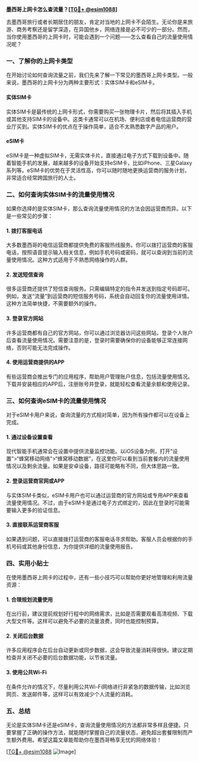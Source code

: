 **墨西哥上网卡怎么查流量？[[TG💪+ @esim1088](https://t.me/s/esim1088)]**

去墨西哥旅行或者长期居住的朋友，肯定对当地的上网卡不会陌生。无论你是来旅游、商务考察还是留学深造，在异国他乡，网络连接是必不可少的一部分。然而，当你使用墨西哥的上网卡时，可能会遇到一个问题——怎么查看自己的流量使用情况呢？

### **一、了解你的上网卡类型**

在开始讨论如何查询流量之前，我们先来了解一下常见的墨西哥上网卡类型。一般来说，墨西哥的上网卡分为两种主要形式：实体SIM卡和eSIM卡。

#### 实体SIM卡

实体SIM卡是最传统的上网卡形式，你需要购买一张物理卡片，然后将其插入手机或其他支持SIM卡的设备中。这类卡通常可以在机场、便利店或者电信运营商的营业厅买到。实体SIM卡的优点在于操作简单，适合不太熟悉数字产品的用户。

#### eSIM卡

eSIM卡是一种虚拟SIM卡，无需实体卡片，直接通过电子方式下载到设备中。随着智能手机的发展，越来越多的设备开始支持eSIM卡，比如iPhone、三星Galaxy系列等。eSIM卡的优势在于灵活性高，你可以随时随地更换运营商的服务计划，非常适合经常跨国旅行的人士。

### **二、如何查询实体SIM卡的流量使用情况**

如果你选择的是实体SIM卡，那么查询流量使用情况的方法会因运营商而异。以下是一些常见的步骤：

#### 1. **拨打客服电话**

大多数墨西哥的电信运营商都提供免费的客服热线服务。你可以拨打运营商的客服电话，按照语音提示输入相关信息，例如手机号码或密码，就可以查询到当前的流量使用情况。这种方式适用于不熟悉网络操作的人群。

#### 2. **发送短信查询**

很多运营商还提供了短信查询服务。只需编辑特定的指令并发送到指定号码即可。例如，发送“流量”到运营商的短信服务号码，系统会自动回复你的流量使用详情。这种方法简单快捷，不需要额外的操作。

#### 3. **登录官方网站**

许多运营商都有自己的官方网站，你可以通过浏览器访问这些网站，登录个人账户后查看流量使用情况。需要注意的是，登录时需要确保你的设备能够正常连接网络，否则可能无法完成操作。

#### 4. **使用运营商提供的APP**

有些运营商会推出专门的应用程序，帮助用户管理账户信息，包括流量使用情况。下载并安装相应的APP后，注册账号并登录，就能轻松查看流量余额和使用记录。

### **三、如何查询eSIM卡的流量使用情况**

对于eSIM卡用户来说，查询流量的方式相对简单，因为所有操作都可以在设备上完成。

#### 1. **通过设备设置查看**

现代智能手机通常会在设置中提供流量监控功能。以iOS设备为例，打开“设置”>“蜂窝移动网络”>“蜂窝移动数据”，在这里你可以看到当前套餐内的流量使用情况以及剩余流量。如果是安卓设备，路径可能略有不同，但大体思路一致。

#### 2. **登录运营商官网或APP**

与实体SIM卡类似，eSIM卡用户也可以通过运营商的官方网站或专用APP来查看流量使用情况。不过，由于eSIM卡是通过电子方式绑定的，因此在登录时可能需要输入更多的验证信息。

#### 3. **直接联系运营商客服**

如果遇到问题，可以直接拨打运营商的客服电话寻求帮助。客服人员会根据你的手机号码或其他身份信息，为你提供详细的流量使用报告。

### **四、实用小贴士**

在使用墨西哥上网卡的过程中，还有一些小技巧可以帮助你更好地管理和利用流量资源：

#### 1. **合理规划流量使用**

在出行前，建议提前规划好行程中的网络需求，比如是否需要观看高清视频、下载大型文件等。这样可以避免不必要的流量浪费，同时也能控制预算。

#### 2. **关闭后台数据**

许多应用程序会在后台自动更新或同步数据，这会导致流量消耗得很快。建议定期检查并关闭不必要的后台数据功能，以节省流量。

#### 3. **使用公共Wi-Fi**

在条件允许的情况下，尽量利用公共Wi-Fi网络进行非紧急的数据传输，比如浏览网页、发送邮件等，这样可以有效减少个人流量的消耗。

### **五、总结**

无论是实体SIM卡还是eSIM卡，查询流量使用情况的方法都非常多样且便捷。只要掌握了正确的操作方法，就能随时掌握自己的流量状态，避免超出套餐限制而产生额外费用。希望这篇文章能帮助你在墨西哥畅享无忧的网络体验！

[[TG💪+ @esim1088](https://t.me/s/esim1088) ![Image](https://i.postimg.cc/4NQfJmqS/Snipaste-2025-05-13-00-14-12.png)]